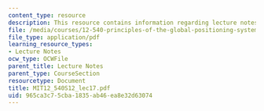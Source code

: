 ```yaml
---
content_type: resource
description: This resource contains information regarding lecture notes.
file: /media/courses/12-540-principles-of-the-global-positioning-system-spring-2012/965ca3c75cba1835ab46ea8e32d63074_MIT12_540S12_lec17.pdf
file_type: application/pdf
learning_resource_types:
- Lecture Notes
ocw_type: OCWFile
parent_title: Lecture Notes
parent_type: CourseSection
resourcetype: Document
title: MIT12_540S12_lec17.pdf
uid: 965ca3c7-5cba-1835-ab46-ea8e32d63074
---
```


